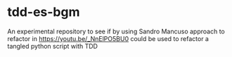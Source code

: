# tdd-es-bgm
An experimental repository to see if by using Sandro Mancuso approach to refactor in https://youtu.be/_NnElPO5BU0 could be used to refactor a tangled python script with TDD
